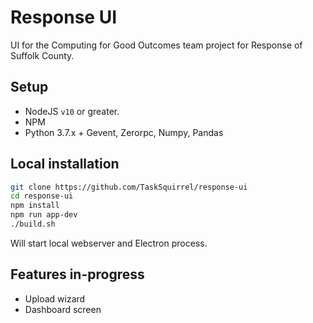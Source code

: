 # Response UI

UI for the Computing for Good Outcomes team project for Response of Suffolk County.

## Setup

* NodeJS `v10` or greater.
* NPM
* Python 3.7.x + Gevent, Zerorpc, Numpy, Pandas

## Local installation

```sh
git clone https://github.com/TaskSquirrel/response-ui
cd response-ui
npm install
npm run app-dev
./build.sh
```

Will start local webserver and Electron process.

## Features in-progress

* Upload wizard
* Dashboard screen
